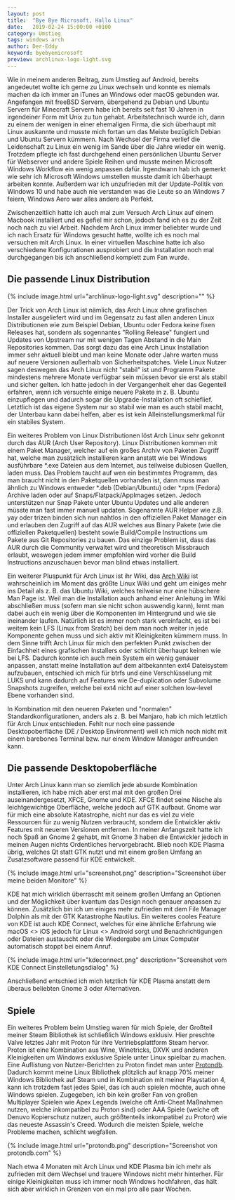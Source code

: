 ```yaml
---
layout: post
title:  "Bye Bye Microsoft, Hallo Linux"
date:   2019-02-24 15:00:00 +0100
category: Umstieg
tags: windows arch
author: Der-Eddy
keyword: byebyemicrosoft
preview: archlinux-logo-light.svg
---
```

Wie in meinem anderen Beitrag, zum Umstieg auf Android, bereits angedeutet wollte ich gerne zu Linux wechseln und konnte es niemals machen da ich immer an iTunes an Windows oder macOS gebunden war.
Angefangen mit freeBSD Servern, übergehend zu Debian und Ubuntu Servern für Minecraft Servern habe ich bereits seit fast 10 Jahren in irgendeiner Form mit Unix zu tun gehabt. Arbeitstechnisch wurde ich, dann zu einem der wenigen in einer ehemaligen Firma, die sich überhaupt mit Linux auskannte und musste mich fortan um das Meiste bezüglich Debian und Ubuntu Servern kümmern. Nach Wechsel der Firma verlief die Leidenschaft zu Linux ein wenig im Sande über die Jahre wieder ein wenig. Trotzdem pflegte ich fast durchgehend einen persönlichen Ubuntu Server für Webserver und andere Spiele Reihen und musste meinen Microsoft Windows Workflow ein wenig anpassen dafür. Irgendwann hab ich gemerkt wie sehr ich Microsoft Windows umstellen musste damit ich überhaupt arbeiten konnte. Außerdem war ich unzufrieden mit der Update-Politik von Windows 10 und habe auch nie verstanden was die Leute so an Windows 7 feiern, Windows Aero war alles andere als Perfekt.

Zwischenzeitlich hatte ich auch mal zum Versuch Arch Linux auf einem Macbook installiert und es gefiel mir schon, jedoch fand ich es zu der Zeit noch nach zu viel Arbeit. Nachdem Arch Linux immer beliebter wurde und ich nach Ersatz für Windows gesucht hatte, wollte ich es noch mal versuchen mit Arch Linux. In einer virtuellen Maschine hatte ich also verschiedene Konfigurationen ausprobiert und die Installation noch mal durchgegangen bis ich anschließend komplett zum Fan wurde.

Die passende Linux Distribution
---

{% include image.html url="archlinux-logo-light.svg" description="" %}

Der Trick von Arch Linux ist nämlich, das Arch Linux ohne grafischen Installer ausgeliefert wird und im Gegensatz zu fast allen anderen Linux Distributionen wie zum Beispiel Debian, Ubuntu oder Fedora keine fixen Releases hat, sondern als sogennantes "Rolling Release" fungiert und Updates von Upstream nur mit wenigen Tagen Abstand in die Main Repositories kommen. Das sorgt dazu das eine Arch Linux Installation immer sehr aktuell bleibt und man keine Monate oder Jahre warten muss auf neuere Versionen außerhalb von Sicherheitspatches. Viele Linux Nutzer sagen deswegen das Arch Linux nicht "stabil" ist und Programm Pakete mindestens mehrere Monate verfügbar sein müssen bevor sie erst als stabil und sicher gelten. Ich hatte jedoch in der Vergangenheit eher das Gegenteil erfahren, wenn ich versuchte einige neuere Pakete in z. B. Ubuntu einzupflegen und dadurch sogar die Upgrade-Installation oft schieflief. Letztlich ist das eigene System nur so stabil wie man es auch stabil macht, der Unterbau kann dabei helfen, aber es ist kein Alleinstellungsmerkmal für ein stabiles System.

Ein weiteres Problem von Linux Distributionen löst Arch Linux sehr gekonnt durch das AUR (Arch User Repository). Linux Distributionen kommen mit einem Paket Manager, welcher auf ein großes Archiv von Paketen Zugriff hat, welche man zusätzlich installieren kann anstatt wie bei Windows ausführbare *.exe Dateien aus dem Internet, aus teilweise dubiosen Quellen, laden muss. Das Problem taucht auf wen ein bestimmtes Programm, das man braucht nicht in den Paketquellen vorhanden ist, dann muss man ähnlich zu Windows entweder *.deb (Debian/Ubuntu) oder *.rpm (Fedora) Archive laden oder auf Snaps/Flatpack/AppImages setzen. Jedoch unterstützen nur Snap Pakete unter Ubuntu Updates und alle anderen müsste man fast immer manuell updaten.
Sogenannte AUR Helper wie z.B. yay oder trizen binden sich nun nahtlos in den offiziellen Paket Manager ein und erlauben den Zugriff auf das AUR welches aus Binary Pakete (wie die offiziellen Paketquellen) besteht sowie Build/Compile Instructions um Pakete aus Git Repositories zu bauen. Das einzige Problem ist, dass das AUR durch die Community verwaltet wird und theoretisch Missbrauch erlaubt, weswegen jedem immer empfohlen wird vorher die Build Instructions anzuschauen bevor man blind etwas installiert.

Ein weiterer Pluspunkt für Arch Linux ist ihr Wiki, das [Arch Wiki](https://wiki.archlinux.org/index.php/Main_page) ist wahrscheinlich im Moment das größte Linux Wiki und geht um einiges mehr ins Detail als z. B. das Ubuntu Wiki, welches teilweise nur eine hübschere Man Page ist. Weil man die Installation auch anhand einer Anleitung im Wiki abschließen muss (sofern man sie nicht schon auswendig kann), lernt man dabei auch ein wenig über die Komponenten im Hintergrund und wie sie ineinander laufen. Natürlich ist es immer noch stark vereinfacht, es ist bei weitem kein LFS (Linux from Sratch) bei dem man noch weiter in jede Komponente gehen muss und sich aktiv mit Kleinigkeiten kümmern muss. In dem Sinne trifft Arch Linux für mich den perfekten Punkt zwischen der Einfachheit eines grafischen Installers oder schlicht überhaupt keinen wie bei LFS.
Dadurch konnte ich auch mein System ein wenig genauer anpassen, anstatt meine Installation auf dem altbekannten ext4 Dateisystem aufzubauen, entschied ich mich für btrfs und eine Verschlüsselung mit LUKS und kann dadurch auf Features wie De-duplication oder Subvolume Snapshots zugreifen, welche bei ext4 nicht auf einer solchen low-level Ebene vorhanden sind.

In Kombination mit den neueren Paketen und "normalen" Standardkonfigurationen, anders als z. B. bei Manjaro, hab ich mich letztlich für Arch Linux entschieden. Fehlt nur noch eine passende Desktopoberfläche (DE / Desktop Environment) weil ich mich noch nicht mit einem barebones Terminal bzw. nur einem Window Manager anfreunden kann.

Die passende Desktopoberfläche
---

Unter Arch Linux kann man so ziemlich jede absurde Kombination installieren, ich habe mich aber erst mal mit den großen Drei auseinandergesetzt, XFCE, Gnome und KDE. XFCE findet seine Nische als leichtgewichtige Oberfläche, welche jedoch auf GTK aufbaut. Gnome war für mich eine absolute Katastrophe, nicht nur das es viel zu viele Ressourcen für zu wenig Nutzen verbraucht, sondern die Entwickler aktiv Features mit neueren Versionen entfernen. In meiner Anfangszeit hatte ich noch Spaß an Gnome 2 gehabt, mit Gnome 3 haben die Entwickler jedoch in meinen Augen nichts Ordentliches hervorgebracht.
Blieb noch KDE Plasma übrig, welches Qt statt GTK nutzt und mit einem großen Umfang an Zusatzsoftware passend für KDE entwickelt.

{% include image.html url="screenshot.png" description="Screenshot über meine beiden Monitore" %}

KDE hat mich wirklich überrascht mit seinem großen Umfang an Optionen und der Möglichkeit über kvantum das Design noch genauer anpassen zu können. Zusätzlich bin ich um einiges mehr zufrieden mit dem File Manager Dolphin als mit der GTK Katastrophe Nautilus. Ein weiteres cooles Feature von KDE ist auch KDE Connect, welches für eine ähnliche Erfahrung wie macOS <> iOS jedoch für Linux <> Android sorgt und Benachrichtigungen oder Dateien austauscht oder die Wiedergabe am Linux Computer automatisch stoppt bei einem Anruf.

{% include image.html url="kdeconnect.png" description="Screenshot vom KDE Connect Einstelletungsdialog" %}

Anschließend entschied ich mich letztlich für KDE Plasma anstatt dem überaus beliebten Gnome 3 oder Alternativen.

Spiele
---

Ein weiteres Problem beim Umstieg waren für mich Spiele, der Großteil meiner Steam Bibliothek ist schließlich Windows exklusiv. Hier preschte Valve letztes Jahr mit Proton für ihre Vertriebsplattform Steam hervor. Proton ist eine Kombination aus Wine, Winetricks, DXVK und anderen Kleinigkeiten um Windows exklusive Spiele unter Linux spielbar zu machen. Eine Auflistung von Nutzer-Berichten zu Proton findet man unter [Protondb](https://www.protondb.com/). Dadurch kommt meine Linux Bibliothek plötzlich auf knapp 70% meiner Windows Bibliothek auf Steam und in Kombination mit meiner Playstation 4, kann ich trotzdem fast jedes Spiel, das ich auch spielen möchte, auch ohne Windows spielen. 
Zugegeben, ich bin kein großer Fan von großen Multiplayer Spielen wie Apex Legends (welche oft Anti-Cheat Maßnahmen nutzen, welche inkompatibel zu Proton sind) oder AAA Spiele (welche oft Denuvo Kopierschutz nutzen, auch größtenteils inkompatibel zu Proton) wie das neueste Assassin's Creed. Wodurch die meisten Spiele, welche Probleme machen, schlicht wegfallen.

{% include image.html url="protondb.png" description="Screenshot von protondb.com" %}

Nach etwa 4 Monaten mit Arch Linux und KDE Plasma bin ich mehr als zufrieden mit dem Wechsel und trauere Windows nicht mehr hinterher. Für einige Kleinigkeiten muss ich immer noch Windows hochfahren, das hält sich aber wirklich in Grenzen von ein mal pro alle paar Wochen.